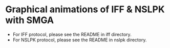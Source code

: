 # Graphical animations of IFF & NSLPK with SMGA

* For IFF protocol, please see the README in iff directory.  
* For NSLPK protocol, please see the README in nslpk directory.
